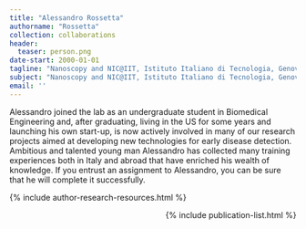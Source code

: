 ```yaml
---
title: "Alessandro Rossetta"
authorname: "Rossetta"
collection: collaborations
header:
  teaser: person.png
date-start: 2000-01-01
tagline: "Nanoscopy and NIC@IIT, Istituto Italiano di Tecnologia, Genova, Italy "
subject: "Nanoscopy and NIC@IIT, Istituto Italiano di Tecnologia, Genova, Italy "
email: ''
---
```


<p align= "justify">

Alessandro joined the lab as an undergraduate student in Biomedical Engineering and, after graduating, living in the US for some years and launching his own start-up, is now actively involved in many of our research projects aimed at developing new technologies for early disease detection. Ambitious and talented young man Alessandro has collected many training experiences both in Italy and abroad that have enriched his wealth of knowledge. If you entrust an assignment to Alessandro, you can be sure that he will complete it successfully.

{% include author-research-resources.html %}

<div style="text-align: right"> 

{% include publication-list.html %}
